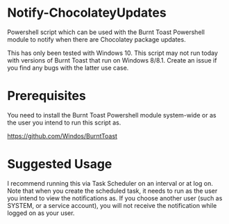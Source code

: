 # Notify-ChocolateyUpdates
Powershell script which can be used with the Burnt Toast Powershell module to notify when there are Chocolatey package updates.

This has only been tested with Windows 10. This script may not run today with versions of Burnt Toast that run on Windows 8/8.1. Create an issue if you find any bugs with the latter use case.

Prerequisites
=============
You need to install the Burnt Toast Powershell module system-wide or as the user you intend to run this script as.

https://github.com/Windos/BurntToast

Suggested Usage
===============
I recommend running this via Task Scheduler on an interval or at log on. Note that when you create the scheduled task, it needs to run as the user you intend to view the notifications as. If you choose another user (such as SYSTEM, or a service account), you will not receive the notification while logged on as your user.

